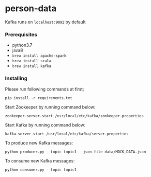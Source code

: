 # person-data
Kafka runs on `localhost:9092` by default


### Prerequisites

- python3.7
- java8
- `brew install apache-spark`
- `brew install scala`
- `brew install kafka`



### Installing
Please run following commands at first;
```
pip install -r requirements.txt
```


Start Zookeeper by running command below:
```
zookeeper-server-start /usr/local/etc/kafka/zookeeper.properties
```

Start Kafka by running command below:
```
kafka-server-start /usr/local/etc/kafka/server.properties
```

To produce new Kafka messages: 
```
python producer.py --topic topic1 --json-file data/MOCK_DATA.json
```

To consume new Kafka messages: 
```
python consumer.py --topic topic1
```
